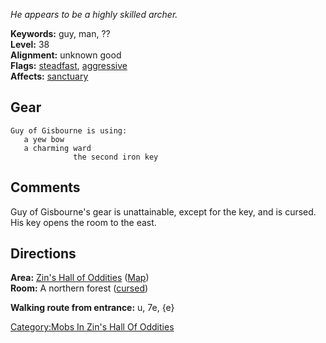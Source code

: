 *He appears to be a highly skilled archer.*

**Keywords:** guy, man, ??  
**Level:** 38  
**Alignment:** unknown good  
**Flags:** [steadfast](Sentinel_Mobs.md "wikilink"),
[aggressive](Aggressive_Mobs.md "wikilink")  
**Affects:** [sanctuary](Sanctuary.md "wikilink")

## Gear

`Guy of Gisbourne is using:`  
<held in offhand>`   a yew bow`  
<worn about body>`   a charming ward`  
<held>`              the second iron key`

## Comments

Guy of Gisbourne's gear is unattainable, except for the key, and is
cursed. His key opens the room to the east.

## Directions

**Area:** [Zin's Hall of
Oddities](:Category:Zin's_Hall_Of_Oddities.md "wikilink")
([Map](Zin's_Hall_Of_Oddities_Map.md "wikilink"))  
**Room:** A northern forest ([cursed](Cursed_Rooms.md "wikilink"))

**Walking route from entrance:** u, 7e, {e}

[Category:Mobs In Zin's Hall Of
Oddities](Category:Mobs_In_Zin's_Hall_Of_Oddities "wikilink")

